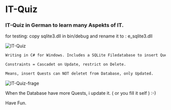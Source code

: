 # IT-Quiz

### IT-Quiz in German to learn many Aspekts of IT.

for testing: copy sqlite3.dll  in bin/debug and rename it to : e_sqlite3.dll

![IT-Quiz](https://user-images.githubusercontent.com/95621934/234674194-5d01a4fa-611a-4780-9e1e-4740ccec65ae.jpg)



```diff
Writing in C# for Windows. Includes a SQLite Filedatabase to insert Quests.

Constraints = Cascadet on Update, restrict on Delete.

Means, insert Quests can NOT deletet from Database, only Updated.
```
![IT-Quiz-frage](https://user-images.githubusercontent.com/95621934/234674211-2f56f8d2-d366-40e8-ad32-5a4d3eeadb84.jpg)

When the Database have more Quests, i update it. ( or you fill it self ) :-)

Have Fun. 
